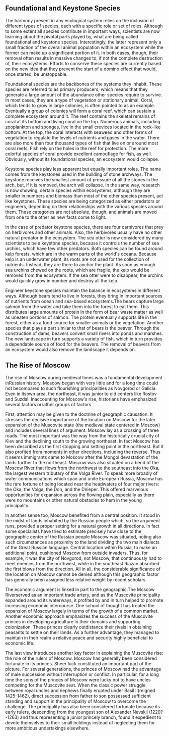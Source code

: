 ## Foundational and Keystone Species

The harmony present in any ecological system relies on the inclusion of different types of species, each with a specific role or set of roles. Although to some extent all species contribute in important ways, scientists are now learning about the pivotal parts played by, what are being called foundational and keystone species. Interestingly, the latter represent only a small fraction of the overall animal population within an ecosystem while the former can make up a significant portion of it. In both cases, though, their removal often results in massive changes to, if not the complete destruction of, their ecosystems. Efforts to conserve these species are currently based on the new idea that they prevent the start of a domino effect that would, once started, be unstoppable.

Foundational species are the backbones of the systems they inhabit. These species are referred to as primary producers, which means that they generate a large amount of the abundance other species require to survive. In most cases, they are a type of vegetation or stationary animal. Coral, which tends to grow in large colonies, is often pointed to as an example. Eventually a group of colonies will form a coral reef, which can sustain a complete ecosystem around it. The reef contains the skeletal remains of coral at its bottom and living coral on the top. Numerous animals, including zooplankton and sponges, live in the small crevices located in the rock-like bottom. At the top, the coral interacts with seaweed and other forms of vegetation to regulate the levels of nutrients and gases in the water. There are also more than four thousand types of fish that live on or around most coral reefs. Fish rely on the holes in the reef for protection. The more colorful species of coral provide excellent camouflage for fish, as well. Obviously, without its foundational species, an ecosystem would collapse.

Keystone species play less apparent but equally important roles. The name comes from the keystones used in the building of stone archways. The keystone receives the smallest amount of pressure of all the stones in the arch, but, if it is removed, the arch will collapse. In the same way, research is now showing, certain species within ecosystems, although they are smaller in numbers and biomass than most of the other species present, act like keystones. These species are being categorized as either predators or engineers, depending on their relationships with the various species around them. These categories are not absolute, though, and animals are moved from one to the other as new facts come to light.

In the case of predator keystone species, there are four carnivores that prey on herbivores and other animals. Also, the herbivores usually have no other natural predator in the ecosystem. The sea otter is now considered by many scientists to be a keystone species, because it controls the number of sea urchins, which have few other predators. Both species can be found around kelp forests, which are in the warm parts of the world's oceans. Because kelp is an underwater plant, its roots are not used for the collection of nutrients. Instead, they are there to anchor the plant. As soon as enough sea urchins chewed on the roots, which are fragile, the kelp would be removed from the ecosystem. If the sea otter were to disappear, the urchins would quickly grow in number and destroy all the kelp.

Engineer keystone species maintain the balance in ecosystems in different ways. Although bears tend to live in forests, they bring in important sources of nutrients from ocean and sea-based ecosystems.The bears capture large salmon from the water and take them into the forest to eat them. This distributes large amounts of protein in the form of bear waste matter as well as uneaten portions of salmon. The protein eventually supports life in the forest, either as a food source for smaller animals or the vegetation. Another species that plays a part similar to that of bears is the beaver. Through the construction of dams, beavers convert small rivers into ponds and marshes. The new landscape in turn supports a variety of fish, which in turn provides a dependable source of food for the beavers. The removal of beavers from an ecosystem would also remove the landscape it depends on.

## The Rise of Moscow

The rise of Moscow during medieval times was a fundamental development inRussian history. Moscow began with very little and for a long time could not becompared to such flourishing principalities as Novgorod or Galicia. Even in itsown area, the northeast, it was junior to old centers like Rostov and Suzdal. Inaccounting for Moscow's rise, historians have emphasized several factors orrather groups of factors.

First, attention may be given to the doctrine of geographic causation. It stresses the decisive importance of the location on Moscow for the later expansion of the Muscovite state (the medieval state centered in Moscow) and includes several lines of argument. Moscow lay as a crossing of three roads. The most important was the way from the historically crucial city of Kiev and the declining south to the growing northeast. In fact Moscow has been described as the first stopping and setting point in the northeast. But it also profited from moments in other directions, including the reverse. Thus it seems immigrants came to Moscow after the Mongol devastation of the lands further to the northeast. Moscow was also situated on a bend of the Moscow River that flows from the northwest to the southeast into the Oka, the largest western tributary of the Volga River. To speak more broadly of water communications which span and unite European Russia, Moscow has the rare fortune of being located near the headwaters of four major rivers: the Oka, the Volga, the Don, and the Dnieper. This offered marvelous opportunities for expansion across the flowing plain, especially as there were no mountains or other natural obstacles to hem in the young principality.

In another sense too, Moscow benefited from a central position. It stood in the midst of lands inhabited by the Russian people which, so the argument runs, provided a proper setting for a natural growth in all directions. In fact some specialists have tried to estimate precisely how close to the geographic center of the Russian people Moscow was situated, noting also such circumstances as proximity to the land dividing the two main dialects of the Great Russian language. Central location within Russia, to make an additional point, cushioned Moscow from outside invaders. Thus, for example, it was the city of Novgorod, not Moscow, that continuously had to meet enemies from the northwest, while in the southeast Riazan absorbed the first blows from the direction. All in all, the considerable significance of the location on Moscow cannot be denied although this geographic factor has generally been assigned less relative weight by recent scholars.

The economic argument is linked in part to the geographic.The Moscow Riverserved as an important trade artery, and as the Muscovite principality expanded around its waterways, it profited by and in turn helped to promote increasing economic intercourse. One school of thought has treated the expansion of Moscow largely in terms of the growth of a common market. Another economic approach emphasizes the success of the Muscovite princes in developing agriculture in their domains and supporting colonization. These princes clearly outdistance their rivals in obtaining peasants to settle on their lands. As a further advantage, they managed to maintain in their realm a relative peace and security highly beneficial to economic life.

The last view introduces another key factor in explaining the Muscovite rise: the role of the rulers of Moscow. Moscow has generally been considered fortunate in its princes. Sheer luck constituted an important part of the picture. For several generations, the princes of Moscow had the advantage of male succession without interruption or conflict. In particular, for a long time the sons of the princes of Moscow were lucky not to have uncles competing for the Muscovite seat. When the classic power struggle between royal uncles and nephews finally erupted under Basil II(reigned 1425-1462), direct succession from father to son possessed sufficient standing and support in the principality of Moscow to overcome the challenge. The principality has also been considered fortunate because its early rulers, descending from the youngest son of Alexander Nevskii (1220?-1263) and thus representing a junior princely branch, found it expedient to devote themselves to their small holdings instead of neglecting them for more ambitious undertakings elsewhere.